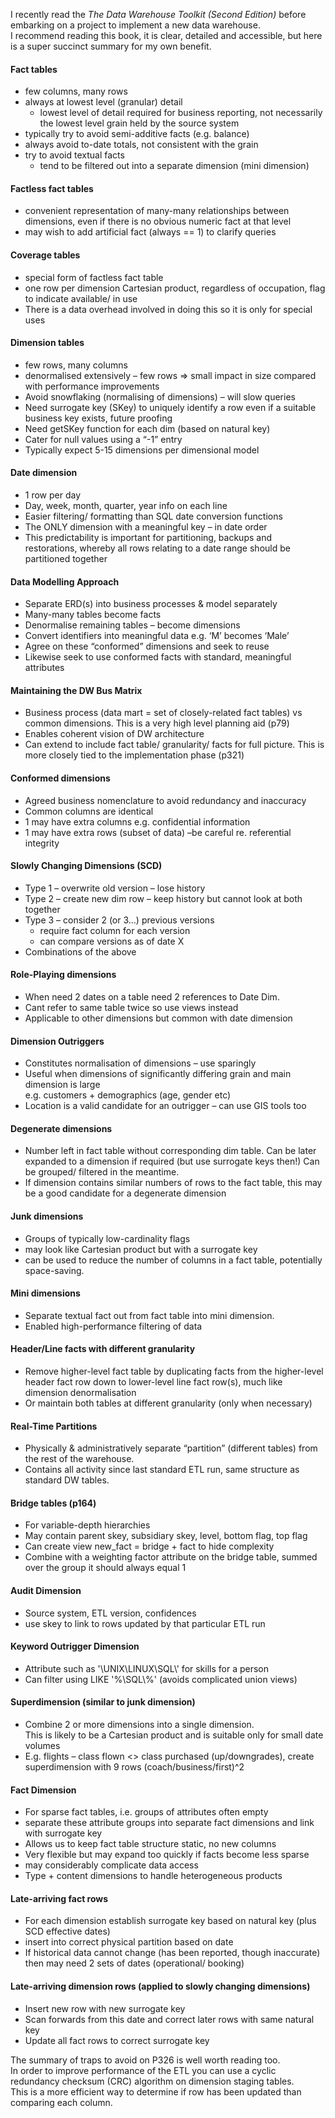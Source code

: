 I recently read the *The Data Warehouse Toolkit (Second Edition)* before embarking on a project to implement a new data warehouse.  
I recommend reading this book, it is clear, detailed and accessible, but here is a super succinct summary for my own benefit.

#### Fact tables

* few columns, many rows
* always at lowest level (granular) detail
    * lowest level of detail required for business reporting, not necessarily the lowest level grain held by the source system
* typically try to avoid semi-additive facts (e.g. balance)
* always avoid to-date totals, not consistent with the grain
* try to avoid textual facts
    * tend to be filtered out into a separate dimension (mini dimension)

#### Factless fact tables

* convenient representation of many-many relationships between dimensions, even if there is no obvious numeric fact at that level
* may wish to add artificial fact (always == 1) to clarify queries

#### Coverage tables

* special form of factless fact table
* one row per dimension Cartesian product, regardless of occupation, flag to indicate available/ in use
* There is a data overhead involved in doing this so it is only for special uses

#### Dimension tables

* few rows, many columns
* denormalised extensively – few rows => small impact in size compared with performance improvements
* Avoid snowflaking (normalising of dimensions) – will slow queries
* Need surrogate key (SKey) to uniquely identify a row even if a suitable business key exists, future proofing
* Need getSKey function for each dim (based on natural key)
* Cater for null values using a “-1” entry
* Typically expect 5-15 dimensions per dimensional model

#### Date dimension
* 1 row per day
* Day, week, month, quarter, year info on each line
* Easier filtering/ formatting than SQL date conversion functions
* The ONLY dimension with a meaningful key – in date order
* This predictability is important for partitioning, backups and restorations, whereby all rows relating to a date range should be partitioned together

#### Data Modelling Approach
  
* Separate ERD(s) into business processes & model separately
* Many-many tables become facts
* Denormalise remaining tables – become dimensions
* Convert identifiers into meaningful data e.g. ‘M’ becomes ‘Male’
* Agree on these “conformed” dimensions and seek to reuse
* Likewise seek to use conformed facts with standard, meaningful attributes

#### Maintaining the DW Bus Matrix

* Business process (data mart = set of closely-related fact tables) vs common dimensions.  This is a very high level planning aid (p79)
* Enables coherent vision of DW architecture
* Can extend to include fact table/ granularity/ facts for full picture.  This is more closely tied to the implementation phase (p321)

#### Conformed dimensions

* Agreed business nomenclature to avoid redundancy and inaccuracy
* Common columns are identical
* 1 may have extra columns e.g. confidential information
* 1 may have extra rows (subset of data) –be careful re. referential integrity

#### Slowly Changing Dimensions (SCD)

* Type 1 – overwrite old version – lose history
* Type 2 – create new dim row – keep history but cannot look at both together
* Type 3 – consider 2 (or 3…) previous versions
    * require fact column for each version
    * can compare versions as of date X
* Combinations of the above

#### Role-Playing dimensions

* When need 2 dates on a table need 2 references to Date Dim.  
* Cant refer to same table twice so use views instead
* Applicable to other dimensions but common with date dimension

#### Dimension Outriggers

* Constitutes normalisation of dimensions – use sparingly
* Useful when dimensions of significantly differing grain and main dimension is large  
  e.g. customers + demographics (age, gender etc)
* Location is a valid candidate for an outrigger – can use GIS tools too

#### Degenerate dimensions

* Number left in fact table without corresponding dim table.
    Can be later expanded to a dimension if required (but use surrogate keys then!)
    Can be grouped/ filtered in the meantime.
* If dimension contains similar numbers of rows to the fact table, 
    this may be a good candidate for a degenerate dimension

#### Junk dimensions

* Groups of typically low-cardinality flags
* may look like Cartesian product but with a surrogate key
* can be used to reduce the number of columns in a fact table, potentially space-saving.

#### Mini dimensions

* Separate textual fact out from fact table into mini dimension.
* Enabled high-performance filtering of data

#### Header/Line facts with different granularity

* Remove higher-level fact table by duplicating facts from the higher-level header fact row down to lower-level line fact row(s), much like dimension denormalisation
* Or maintain both tables at different granularity (only when necessary)

#### Real-Time Partitions

* Physically & administratively separate “partition” (different tables) from the rest of the warehouse.
* Contains all activity since last standard ETL run, same structure as standard DW tables.

#### Bridge tables (p164) 

* For variable-depth hierarchies
* May contain parent skey, subsidiary skey, level, bottom flag, top flag
* Can create view new_fact = bridge + fact to hide complexity
* Combine with a weighting factor attribute on the bridge table, summed over the group it should always equal 1

#### Audit Dimension

* Source system, ETL version, confidences
* use skey to link to rows updated by that particular ETL run

#### Keyword Outrigger Dimension

* Attribute such as '\\UNIX\\LINUX\\SQL\\' for skills for a person
* Can filter using LIKE '%\\SQL\\%' (avoids complicated union views)

#### Superdimension (similar to junk dimension)

* Combine 2 or more dimensions into a single dimension.  
  This is likely to be a Cartesian product and is suitable only for small date volumes
* E.g. flights – class flown <> class purchased (up/downgrades), create superdimension with 9 rows (coach/business/first)^2

#### Fact Dimension

* For sparse fact tables, i.e. groups of attributes often empty
* separate these attribute groups into separate fact dimensions and link with surrogate key
* Allows us to keep fact table structure static, no new columns
* Very flexible but may expand too quickly if facts become less sparse
* may considerably complicate data access
* Type + content dimensions to handle heterogeneous products

#### Late-arriving fact rows

* For each dimension establish surrogate key based on natural key (plus SCD effective dates)
* insert into correct physical partition based on date
* If historical data cannot change (has been reported, though inaccurate) 
    then may need 2 sets of dates  (operational/ booking)

#### Late-arriving dimension rows (applied to slowly changing dimensions)

* Insert new row with new surrogate key
* Scan forwards from this date and correct later rows with same natural key
* Update all fact rows to correct surrogate key


The summary of traps to avoid on P326 is well worth reading too.  
In order to improve performance of the ETL you can use a cyclic redundancy checksum (CRC) algorithm on dimension staging tables.  
This is a more efficient way to determine if row has been updated than comparing each column. 